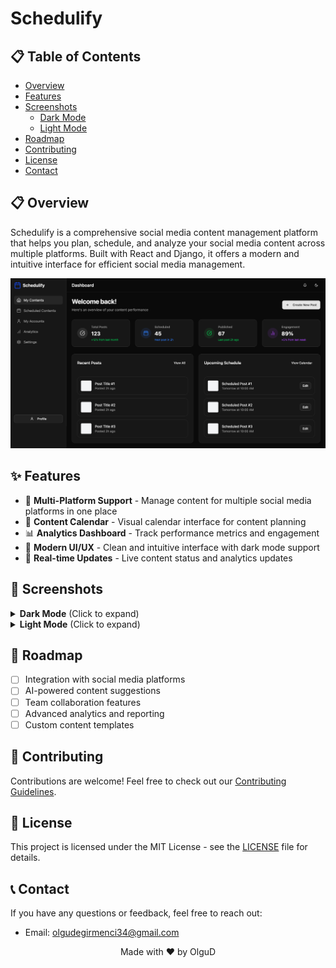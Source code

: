 # Schedulify

## 📋 Table of Contents
- [Overview](#-overview)
- [Features](#-features)
- [Screenshots](#-screenshots)
  - [Dark Mode](#dark-mode)
  - [Light Mode](#light-mode)
- [Roadmap](#-roadmap)
- [Contributing](#-contributing)
- [License](#-license)
- [Contact](#-contact)

## 📋 Overview
Schedulify is a comprehensive social media content management platform that helps you plan, schedule, and analyze your social media content across multiple platforms. Built with React and Django, it offers a modern and intuitive interface for efficient social media management.
<div align="center">
  <img src="assets/DashboardDark.png" alt="Dashboard Dark Mode" width="800"/>
</div>

## ✨ Features
- 📱 **Multi-Platform Support** - Manage content for multiple social media platforms in one place
- 📅 **Content Calendar** - Visual calendar interface for content planning
- 📊 **Analytics Dashboard** - Track performance metrics and engagement
- 🎨 **Modern UI/UX** - Clean and intuitive interface with dark mode support
- 🔄 **Real-time Updates** - Live content status and analytics updates

## 📸 Screenshots

<details>
  <summary><strong>Dark Mode</strong> (Click to expand)</summary>

  <div align="center">
    <p><strong>Dashboard - Dark Mode</strong></p>
    <img src="assets/DashboardDark.png" alt="Dashboard Dark Mode" width="800"/>

    <p><strong>Accounts Page - Dark Mode</strong></p>
    <img src="assets/AccountsPageDark.png" alt="Accounts Page Dark Mode" width="800"/>

    <p><strong>Analytics - Dark Mode</strong></p>
    <img src="assets/AnalyticsDark.png" alt="Analytics Dark Mode" width="800"/>
  </div>
</details>

<details>
  <summary><strong>Light Mode</strong> (Click to expand)</summary>

  <div align="center">
    <p><strong>Dashboard - Light Mode</strong></p>
    <img src="assets/Dashboard.png" alt="Dashboard Light Mode" width="800"/>

    <p><strong>My Accounts - Light Mode</strong></p>
    <img src="assets/MyAccountsPage.png" alt="My Accounts Light Mode" width="800"/>

    <p><strong>Analytics Page - Light Mode</strong></p>
    <img src="assets/AnalyticsPage.png" alt="Analytics Page Light Mode" width="800"/>
  </div>
</details>

## 🎯 Roadmap
- [ ] Integration with social media platforms
- [ ] AI-powered content suggestions
- [ ] Team collaboration features
- [ ] Advanced analytics and reporting
- [ ] Custom content templates

## 🤝 Contributing
Contributions are welcome! Feel free to check out our [Contributing Guidelines](CONTRIBUTING.md).

## 📄 License
This project is licensed under the MIT License - see the [LICENSE](LICENSE) file for details.

## 📞 Contact
If you have any questions or feedback, feel free to reach out:
- Email: olgudegirmenci34@gmail.com

<div align="center">
  Made with ❤️ by OlguD
</div>
